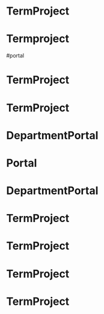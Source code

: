 # TermProject
# Termproject
#portal
# TermProject
# TermProject
# DepartmentPortal
# Portal
# DepartmentPortal
# TermProject
# TermProject
# TermProject
# TermProject

